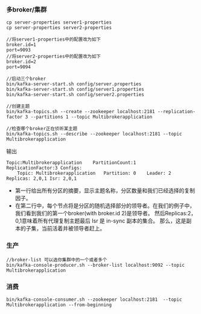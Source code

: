 ### 多broker/集群
```
cp server-properties server1-properties
cp server-properties server2-properties

//将server1-properties中的配置改为如下
broker.id=1
port=9093
//将server2-properties中的配置改为如下
broker.id=2
port=9094

//启动三个broker
bin/kafka-server-start.sh config/server.properties
bin/kafka-server-start.sh config/server1.properties
bin/kafka-server-start.sh config/server2.properties
```

```
//创建主题
bin/kafka-topics.sh --create --zookeeper localhost:2181 --replication-factor 3 --partitions 1 --topic Multibrokerapplication
```
```
//检查哪个broker正在侦听某主题
bin/kafka-topics.sh --describe --zookeeper localhost:2181 --topic Multibrokerapplication
```
输出
```
Topic:Multibrokerapplication	PartitionCount:1	ReplicationFactor:3	Configs:
	Topic: Multibrokerapplication	Partition: 0	Leader: 2	Replicas: 2,0,1	Isr: 2,0,1
```
* 第一行给出所有分区的摘要，显示主题名称，分区数量和我们已经选择的复制因子。
* 在第二行中，每个节点将是分区的随机选择部分的领导者。在我们的例子中，我们看到我们的第一个broker(with broker.id 2)是领导者。 然后Replicas:2，0,1意味着所有代理复制主题最后 Isr 是 in-sync 副本的集合。 那么，这是副本的子集，当前活着并被领导者赶上。

### 生产
```
//broker-list 可以选你集群中的一个或者多个
bin/kafka-console-producer.sh --broker-list localhost:9092 --topic Multibrokerapplication
```

### 消费
```
bin/kafka-console-consumer.sh --zookeeper localhost:2181  --topic Multibrokerapplication --from-beginning
```
